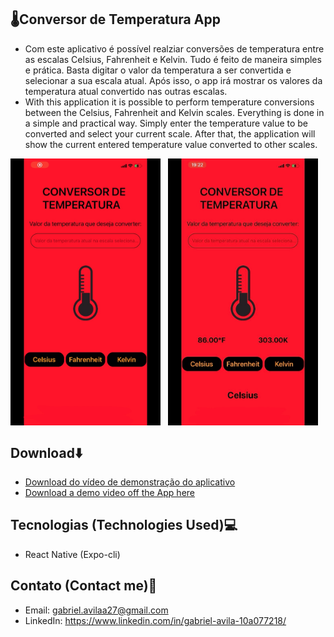 ## 🌡️Conversor de Temperatura App
* Com este aplicativo é possível realziar conversões de temperatura entre as escalas Celsius, Fahrenheit e Kelvin. Tudo é feito de maneira simples e prática. Basta digitar o valor da temperatura a ser convertida e selecionar a sua escala atual. Após isso, o app irá mostrar os valores da temperatura atual convertido nas outras escalas.
* With this application it is possible to perform temperature conversions between the Celsius, Fahrenheit and Kelvin scales. Everything is done in a simple and practical way. Simply enter the temperature value to be converted and select your current scale. After that, the application will show the current
entered temperature value converted to other scales.


<div style="display: grid; grid-template-columns: 1fr 1fr;">
    <img src="src\ReadmeSrc\conv_temp_s01.JPEG" alt="Imagem do app Conversor de Temperatura" style="width: 15rem;">
    <img src="src\ReadmeSrc\conv_temp_s02.JPEG" alt="Imagem do app Conversor de Temperatura" style="width: 15rem;">
</div>

## Download⬇️
* <a href="src\ReadmeSrc\conv_temp_demo.MP4" download>Download do vídeo de demonstração do aplicativo</a>
* <a href="src\ReadmeSrc\conv_temp_demo.MP4" download>Download a demo video off the App here</a>

## Tecnologias (Technologies Used)💻
* React Native (Expo-cli)

## Contato (Contact me)🔗
* Email: gabriel.avilaa27@gmail.com
* LinkedIn: https://www.linkedin.com/in/gabriel-avila-10a077218/